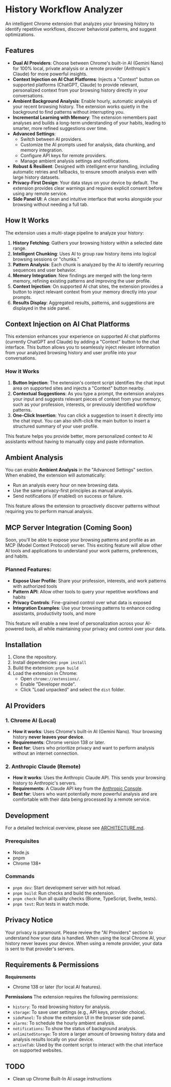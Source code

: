 # History Workflow Analyzer

An intelligent Chrome extension that analyzes your browsing history to identify repetitive workflows, discover behavioral patterns, and suggest optimizations.

## Features

- **Dual AI Providers**: Choose between Chrome's built-in AI (Gemini Nano) for 100% local, private analysis or a remote provider (Anthropic's Claude) for more powerful insights.
- **Context Injection on AI Chat Platforms**: Injects a "Context" button on supported platforms (ChatGPT, Claude) to provide relevant, personalized context from your browsing history directly in your conversations.
- **Ambient Background Analysis**: Enable hourly, automatic analysis of your recent browsing history. The extension works quietly in the background to find patterns without interrupting you.
- **Incremental Learning with Memory**: The extension remembers past analyses and builds a long-term understanding of your habits, leading to smarter, more refined suggestions over time.
- **Advanced Settings**:
    - Switch between AI providers.
    - Customize the AI prompts used for analysis, data chunking, and memory integration.
    - Configure API keys for remote providers.
    - Manage ambient analysis settings and notifications.
- **Robust & Resilient**: Designed with intelligent error handling, including automatic retries and fallbacks, to ensure smooth analysis even with large history datasets.
- **Privacy-First Design**: Your data stays on your device by default. The extension provides clear warnings and requires explicit consent before using any remote service.
- **Side Panel UI**: A clean and intuitive interface that works alongside your browsing without needing a full tab.

## How It Works

The extension uses a multi-stage pipeline to analyze your history:

1.  **History Fetching**: Gathers your browsing history within a selected date range.
2.  **Intelligent Chunking**: Uses AI to group raw history items into logical browsing sessions or "chunks."
3.  **Pattern Analysis**: Each chunk is analyzed by the AI to identify recurring sequences and user behavior.
4.  **Memory Integration**: New findings are merged with the long-term memory, refining existing patterns and improving the user profile.
5.  **Context Injection**: On supported AI chat sites, the extension provides a button to inject relevant context from your memory directly into your prompts.
6.  **Results Display**: Aggregated results, patterns, and suggestions are displayed in the side panel.

## Context Injection on AI Chat Platforms

This extension enhances your experience on supported AI chat platforms (currently ChatGPT and Claude) by adding a "Context" button to the chat interface. This button allows you to seamlessly inject relevant information from your analyzed browsing history and user profile into your conversations.

### How it Works

1.  **Button Injection**: The extension's content script identifies the chat input area on supported sites and injects a "Context" button nearby.
2.  **Contextual Suggestions**: As you type a prompt, the extension analyzes your input and suggests relevant pieces of context from your memory, such as your profession, interests, or previously identified workflow patterns.
3.  **One-Click Insertion**: You can click a suggestion to insert it directly into the chat input. You can also shift-click the main button to insert a structured summary of your user profile.

This feature helps you provide better, more personalized context to AI assistants without having to manually copy and paste information.

## Ambient Analysis

You can enable **Ambient Analysis** in the "Advanced Settings" section. When enabled, the extension will automatically:

- Run an analysis every hour on new browsing data.
- Use the same privacy-first principles as manual analysis.
- Send notifications (if enabled) on success or failure.

This feature allows the extension to proactively discover patterns without requiring you to perform manual analysis.

## MCP Server Integration (Coming Soon)

Soon, you'll be able to expose your browsing patterns and profile as an MCP (Model Context Protocol) server. This exciting feature will allow other AI tools and applications to understand your work patterns, preferences, and habits.

### Planned Features:
- **Expose User Profile**: Share your profession, interests, and work patterns with authorized tools
- **Pattern API**: Allow other tools to query your repetitive workflows and habits
- **Privacy Controls**: Fine-grained control over what data is exposed
- **Integration Examples**: Use your browsing patterns to enhance coding assistants, productivity tools, and more

This feature will enable a new level of personalization across your AI-powered tools, all while maintaining your privacy and control over your data.

## Installation

1.  Clone the repository.
2.  Install dependencies: `pnpm install`
3.  Build the extension: `pnpm build`
4.  Load the extension in Chrome:
    - Open `chrome://extensions/`.
    - Enable "Developer mode".
    - Click "Load unpacked" and select the `dist` folder.

## AI Providers

### 1. Chrome AI (Local)

- **How it works**: Uses Chrome's built-in AI (Gemini Nano). Your browsing history **never leaves your device**.
- **Requirements**: Chrome version 138 or later.
- **Best for**: Users who prioritize privacy and want to perform analysis without an internet connection.

### 2. Anthropic Claude (Remote)

- **How it works**: Uses the Anthropic Claude API. This sends your browsing history to Anthropic's servers.
- **Requirements**: A Claude API key from the [Anthropic Console](https://console.anthropic.com/).
- **Best for**: Users who want potentially more powerful analysis and are comfortable with their data being processed by a remote service.

## Development

For a detailed technical overview, please see [ARCHITECTURE.md](./ARCHITECTURE.md).

### Prerequisites

- Node.js
- pnpm
- Chrome 138+

### Commands

- `pnpm dev`: Start development server with hot reload.
- `pnpm build`: Run checks and build the extension.
- `pnpm check`: Run all quality checks (Biome, TypeScript, Svelte, tests).
- `pnpm test`: Run tests in watch mode.

## Privacy Notice

Your privacy is paramount. Please review the "AI Providers" section to understand how your data is handled. When using the local Chrome AI, your history never leaves your device. When using a remote provider, your data is sent to that provider's servers.

## Requirements & Permissions

**Requirements**
- Chrome 138 or later (for local AI features).

**Permissions**
The extension requires the following permissions:
- `history`: To read browsing history for analysis.
- `storage`: To save user settings (e.g., API keys, provider choice).
- `sidePanel`: To show the extension UI in the browser side panel.
- `alarms`: To schedule the hourly ambient analysis.
- `notifications`: To show the status of background analysis.
- `unlimitedStorage`: To store a larger amount of browsing history data and analysis results locally on your device.
- `activeTab`: Used by the content script to interact with the chat interface on supported websites.

## TODO

- Clean up Chrome Built-In AI usage instructions